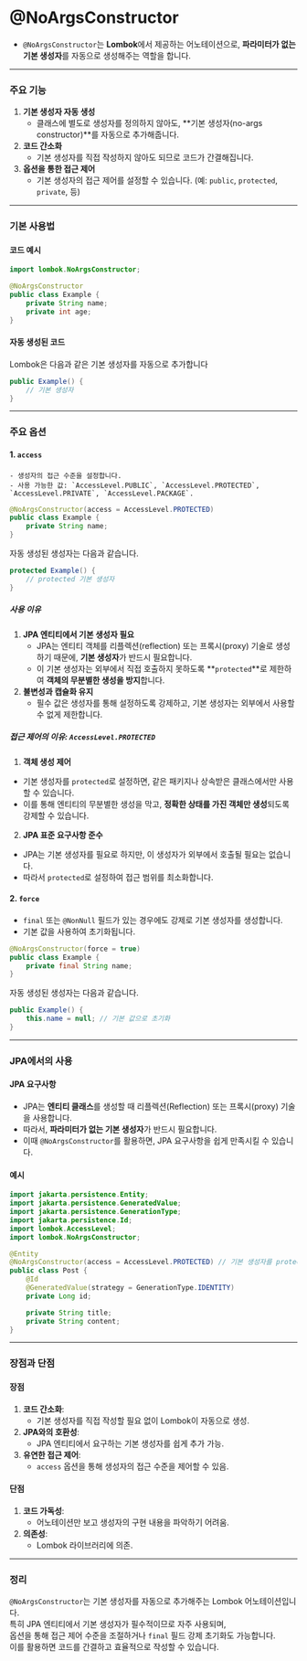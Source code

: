# @NoArgsConstructor
- `@NoArgsConstructor`는 **Lombok**에서 제공하는 어노테이션으로, **파라미터가 없는 기본 생성자**를 자동으로 생성해주는 역할을 합니다.
---
### 주요 기능
1. **기본 생성자 자동 생성**
    - 클래스에 별도로 생성자를 정의하지 않아도, **기본 생성자(no-args constructor)**를 자동으로 추가해줍니다.
2. **코드 간소화**
    - 기본 생성자를 직접 작성하지 않아도 되므로 코드가 간결해집니다.
3. **옵션을 통한 접근 제어**
    - 기본 생성자의 접근 제어를 설정할 수 있습니다. (예: `public`, `protected`, `private`, 등)
---
### 기본 사용법
#### 코드 예시
```java
import lombok.NoArgsConstructor;

@NoArgsConstructor
public class Example {
    private String name;
    private int age;
}
```
#### 자동 생성된 코드
Lombok은 다음과 같은 기본 생성자를 자동으로 추가합니다
```java
public Example() {
    // 기본 생성자
}
```
---
### 주요 옵션
#### 1. **`access`**
    
    - 생성자의 접근 수준을 설정합니다.
    - 사용 가능한 값: `AccessLevel.PUBLIC`, `AccessLevel.PROTECTED`, `AccessLevel.PRIVATE`, `AccessLevel.PACKAGE`.
```java
@NoArgsConstructor(access = AccessLevel.PROTECTED)
public class Example {
    private String name;
}
```
자동 생성된 생성자는 다음과 같습니다.
```java
protected Example() {
    // protected 기본 생성자
}
```
##### 사용 이유
1. **JPA 엔티티에서 기본 생성자 필요**
    - JPA는 엔티티 객체를 리플렉션(reflection) 또는 프록시(proxy) 기술로 생성하기 때문에, **기본 생성자**가 반드시 필요합니다.
    - 이 기본 생성자는 외부에서 직접 호출하지 못하도록 **`protected`**로 제한하여 **객체의 무분별한 생성을 방지**합니다.
2. **불변성과 캡슐화 유지**
    - 필수 값은 생성자를 통해 설정하도록 강제하고, 기본 생성자는 외부에서 사용할 수 없게 제한합니다.
##### 접근 제어의 이유: `AccessLevel.PROTECTED`
 1. **객체 생성 제어**
- 기본 생성자를 `protected`로 설정하면, 같은 패키지나 상속받은 클래스에서만 사용할 수 있습니다.
- 이를 통해 엔티티의 무분별한 생성을 막고, **정확한 상태를 가진 객체만 생성**되도록 강제할 수 있습니다.
2. **JPA 표준 요구사항 준수**
- JPA는 기본 생성자를 필요로 하지만, 이 생성자가 외부에서 호출될 필요는 없습니다.
- 따라서 `protected`로 설정하여 접근 범위를 최소화합니다.
#### 2. **`force`**
- `final` 또는 `@NonNull` 필드가 있는 경우에도 강제로 기본 생성자를 생성합니다.
- 기본 값을 사용하여 초기화됩니다.
```java
@NoArgsConstructor(force = true)
public class Example {
    private final String name;
}
```
자동 생성된 생성자는 다음과 같습니다.
```java
public Example() {
    this.name = null; // 기본 값으로 초기화
}
```

---
### JPA에서의 사용
#### JPA 요구사항
- JPA는 **엔티티 클래스**를 생성할 때 리플렉션(Reflection) 또는 프록시(proxy) 기술을 사용합니다.  
- 따라서, **파라미터가 없는 기본 생성자**가 반드시 필요합니다.  
- 이때 `@NoArgsConstructor`를 활용하면, JPA 요구사항을 쉽게 만족시킬 수 있습니다.

#### 예시
```java
import jakarta.persistence.Entity;
import jakarta.persistence.GeneratedValue;
import jakarta.persistence.GenerationType;
import jakarta.persistence.Id;
import lombok.AccessLevel;
import lombok.NoArgsConstructor;

@Entity
@NoArgsConstructor(access = AccessLevel.PROTECTED) // 기본 생성자를 protected로 제한
public class Post {
    @Id
    @GeneratedValue(strategy = GenerationType.IDENTITY)
    private Long id;

    private String title;
    private String content;
}
```
---
### 장점과 단점
#### 장점
1. **코드 간소화**:
    - 기본 생성자를 직접 작성할 필요 없이 Lombok이 자동으로 생성.
2. **JPA와의 호환성**:
    - JPA 엔티티에서 요구하는 기본 생성자를 쉽게 추가 가능.
3. **유연한 접근 제어**:
    - `access` 옵션을 통해 생성자의 접근 수준을 제어할 수 있음.
#### 단점
1. **코드 가독성**:
    - 어노테이션만 보고 생성자의 구현 내용을 파악하기 어려움.
2. **의존성**:
    - Lombok 라이브러리에 의존.

---
### 정리
`@NoArgsConstructor`는 기본 생성자를 자동으로 추가해주는 Lombok 어노테이션입니다.  
특히 JPA 엔티티에서 기본 생성자가 필수적이므로 자주 사용되며,  
옵션을 통해 접근 제어 수준을 조절하거나 `final` 필드 강제 초기화도 가능합니다.  
이를 활용하면 코드를 간결하고 효율적으로 작성할 수 있습니다.